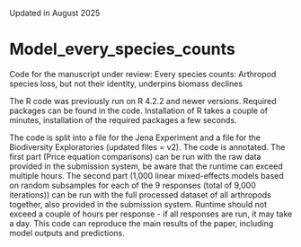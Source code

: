 Updated in August 2025
# Model_every_species_counts
Code for the manuscript under review:
Every species counts: Arthropod species loss, but not their identity, underpins biomass declines

The R code was previously run on R 4.2.2 and newer versions. Required packages can be found in the code. Installation of R takes a couple of minutes, installation of the required packages a few seconds.

The code is split into a file for the Jena Experiment and a file for the Biodiversity Exploratories (updated files = v2). The code is annotated.
The first part (Price equation comparisons) can be run with the raw data provided in the submission system, be aware that the runtime can exceed multiple hours.
The second part (1,000 linear mixed-effects models based on random subsamples for each of the 9 responses (total of 9,000 iterations)) can be run with the full processed dataset of all arthropods together, also provided in the submission system. Runtime should not exceed a couple of hours per response - if all responses are run, it may take a day. This code can reproduce the main results of the paper, including model outputs and predictions.
